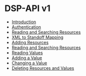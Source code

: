 <!---
 * Copyright © 2021 - 2022 Swiss National Data and Service Center for the Humanities and/or DaSCH Service Platform contributors.
 * SPDX-License-Identifier: Apache-2.0
-->

# DSP-API v1

- [Introduction](introduction.md)
- [Authentication](authentication.md)
- [Reading and Searching Resources](reading-and-searching-resources.md)
- [XML to Standoff Mapping](xml-to-standoff-mapping.md)
- [Adding Resources](adding-resources.md)
- [Reading and Searching Resources](reading-and-searching-resources.md)
- [Reading Values](reading-values.md)
- [Adding a Value](adding-values.md)
- [Changing a Value](changing-values.md)
- [Deleting Resources and Values](delete-resources-and-values.md)
